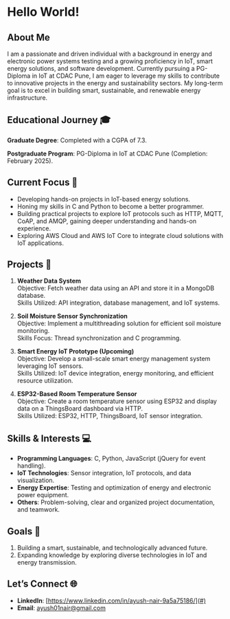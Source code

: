 # Hello World!

## About Me
I am a passionate and driven individual with a background in energy and electronic power systems testing and a growing proficiency in IoT, smart energy solutions, and software development. Currently pursuing a PG-Diploma in IoT at CDAC Pune, I am eager to leverage my skills to contribute to innovative projects in the energy and sustainability sectors. My long-term goal is to excel in building smart, sustainable, and renewable energy infrastructure.

## Educational Journey 🎓
**Graduate Degree**: Completed with a CGPA of 7.3.

**Postgraduate Program**: PG-Diploma in IoT at CDAC Pune (Completion: February 2025).

## Current Focus 🔭
- Developing hands-on projects in IoT-based energy solutions.
- Honing my skills in C and Python to become a better programmer.
- Building practical projects to explore IoT protocols such as HTTP, MQTT, CoAP, and AMQP, gaining deeper understanding and hands-on experience.
- Exploring AWS Cloud and AWS IoT Core to integrate cloud solutions with IoT applications.

## Projects 🚀
1. **Weather Data System**  
   Objective: Fetch weather data using an API and store it in a MongoDB database.  
   Skills Utilized: API integration, database management, and IoT systems.

2. **Soil Moisture Sensor Synchronization**  
   Objective: Implement a multithreading solution for efficient soil moisture monitoring.  
   Skills Focus: Thread synchronization and C programming.

3. **Smart Energy IoT Prototype (Upcoming)**  
   Objective: Develop a small-scale smart energy management system leveraging IoT sensors.  
   Skills Utilized: IoT device integration, energy monitoring, and efficient resource utilization.

4. **ESP32-Based Room Temperature Sensor**  
   Objective: Create a room temperature sensor using ESP32 and display data on a ThingsBoard dashboard via HTTP.  
   Skills Utilized: ESP32, HTTP, ThingsBoard, IoT sensor integration.

## Skills & Interests 💻
- **Programming Languages**: C, Python, JavaScript (jQuery for event handling).
- **IoT Technologies**: Sensor integration, IoT protocols, and data visualization.
- **Energy Expertise**: Testing and optimization of energy and electronic power equipment.
- **Others**: Problem-solving, clear and organized project documentation, and teamwork.

## Goals 🎯
1. Building a smart, sustainable, and technologically advanced future.
2. Expanding knowledge by exploring diverse technologies in IoT and energy transmission.

## Let’s Connect 🌐
- **LinkedIn**: [https://www.linkedin.com/in/ayush-nair-9a5a75186/](#)
- **Email**: [ayush01nair@gmail.com](#)
